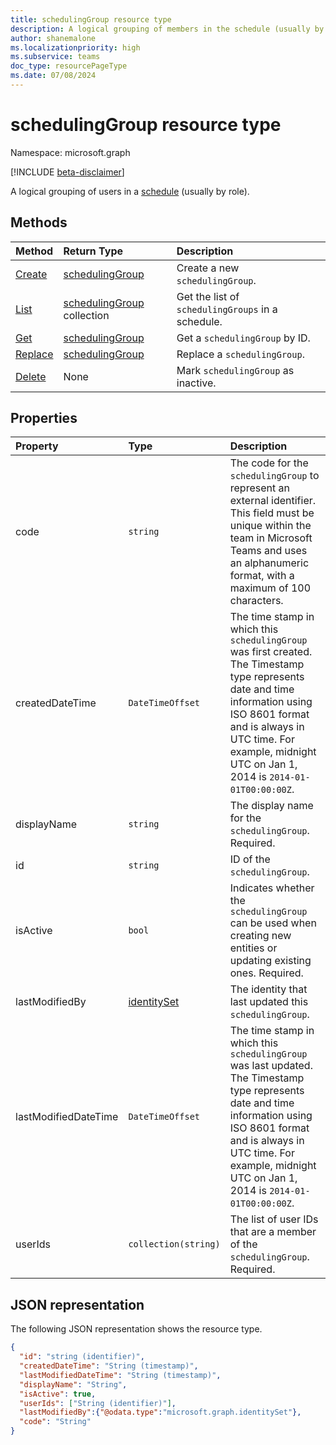 ```yaml
---
title: schedulingGroup resource type
description: A logical grouping of members in the schedule (usually by role).
author: shanemalone
ms.localizationpriority: high
ms.subservice: teams
doc_type: resourcePageType
ms.date: 07/08/2024
---
```


# schedulingGroup resource type

Namespace: microsoft.graph

[!INCLUDE [beta-disclaimer](../../includes/beta-disclaimer.md)]

A logical grouping of users in a [schedule](schedule.md) (usually by role).

## Methods

| Method                                                             | Return Type                                      | Description                                       |
| :----------------------------------------------------------------- | :----------------------------------------------- | :------------------------------------------------ |
| [Create](../api/schedule-post-schedulinggroups.md) | [schedulingGroup](schedulinggroup.md)            | Create a new `schedulingGroup`.                   |
| [List](../api/schedule-list-schedulinggroups.md)  | [schedulingGroup](schedulinggroup.md) collection | Get the list of `schedulingGroups` in a schedule. |
| [Get](../api/schedulinggroup-get.md)               | [schedulingGroup](schedulinggroup.md)            | Get a `schedulingGroup` by ID.                    |
| [Replace](../api/schedulinggroup-put.md)           | [schedulingGroup](schedulinggroup.md)            | Replace a `schedulingGroup`.                      |
| [Delete](../api/schedulinggroup-delete.md)         | None                                             | Mark `schedulingGroup` as inactive.               |

## Properties

| Property             | Type                          | Description            |
|:---------------------|:------------------------------|:-----------------------|
| code          | `string`                      | The code for the `schedulingGroup` to represent an external identifier. This field must be unique within the team in Microsoft Teams and uses an alphanumeric format, with a maximum of 100 characters. |
| createdDateTime      | `DateTimeOffset`              | The time stamp in which this `schedulingGroup` was first created. The Timestamp type represents date and time information using ISO 8601 format and is always in UTC time. For example, midnight UTC on Jan 1, 2014 is `2014-01-01T00:00:00Z`. |
| displayName          | `string`                      | The display name for the `schedulingGroup`. Required.      |
| id                   | `string`                      | ID of the `schedulingGroup`.  |
| isActive             | `bool`                        | Indicates whether the `schedulingGroup` can be used when creating new entities or updating existing ones. Required.             |
| lastModifiedBy       | [identitySet](identityset.md) | The identity that last updated this `schedulingGroup`. |
| lastModifiedDateTime | `DateTimeOffset`              | The time stamp in which this `schedulingGroup` was last updated. The Timestamp type represents date and time information using ISO 8601 format and is always in UTC time. For example, midnight UTC on Jan 1, 2014 is `2014-01-01T00:00:00Z`.  |
| userIds              | `collection(string)`          | The list of user IDs that are a member of the `schedulingGroup`. Required.   |

## JSON representation

The following JSON representation shows the resource type.

<!-- {
  "blockType": "resource",
  "keyProperty": "id",
  "@odata.type": "microsoft.graph.schedulingGroup",
  "baseType": "microsoft.graph.changeTrackedEntity"
}-->

```json
{
  "id": "string (identifier)",
  "createdDateTime": "String (timestamp)",
  "lastModifiedDateTime": "String (timestamp)",
  "displayName": "String",
  "isActive": true,
  "userIds": ["String (identifier)"],
  "lastModifiedBy":{"@odata.type":"microsoft.graph.identitySet"},
  "code": "String"
}
```

<!-- uuid: 8fcb5dbc-d5aa-4681-8e31-b001d5168d79
2015-10-25 14:57:30 UTC -->

<!--
{
  "type": "#page.annotation",
  "description": "schedulingGroup resource",
  "keywords": "",
  "section": "documentation",
  "tocPath": "",
  "suppressions": []
}
-->
